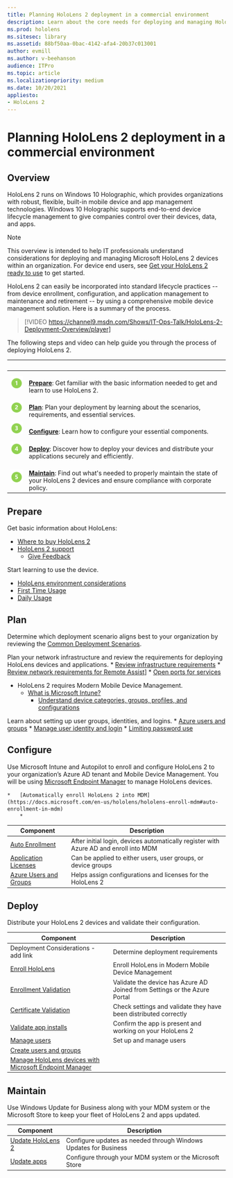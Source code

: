 ```yaml
---
title: Planning HoloLens 2 deployment in a commercial environment
description: Learn about the core needs for deploying and managing HoloLens in enterprise environments, including infrastructure, azure active directory, and mobile device management.
ms.prod: hololens
ms.sitesec: library
ms.assetid: 88bf50aa-0bac-4142-afa4-20b37c013001
author: evmill
ms.author: v-beehanson
audience: ITPro
ms.topic: article
ms.localizationpriority: medium
ms.date: 10/20/2021
appliesto:
- HoloLens 2
---
```

# Planning HoloLens 2 deployment in a commercial environment

## Overview

HoloLens 2 runs on Windows 10 Holographic, which provides organizations with robust, flexible, built-in mobile device and app management technologies. Windows 10 Holographic supports end-to-end device lifecycle management to give companies control over their devices, data, and apps.

> [!NOTE]
> This overview is intended to help IT professionals understand considerations for deploying and managing Microsoft HoloLens 2 devices within an organization. For device end users, see [Get your HoloLens 2 ready to use](hololens2-setup.md) to get started.

HoloLens 2 can easily be incorporated into standard lifecycle practices -- from device enrollment, configuration, and application management to maintenance and retirement -- by using a comprehensive mobile device management solution. Here is a summary of the process.

> [!VIDEO https://channel9.msdn.com/Shows/IT-Ops-Talk/HoloLens-2-Deployment-Overview/player]

The following steps and video can help guide you through the process of deploying HoloLens 2.

| &nbsp; | &nbsp; |
|--|--|
| ![Step 1.](images/1green.png)| <br/> **[Prepare](#prepare)**: Get familiar with the basic information needed to get and learn to use HoloLens 2. |
| ![Step 2.](images/2green.png)| <br/> **[Plan](#configure)**: Plan your deployment by learning about the scenarios, requirements, and essential services. |
| ![Step 3.](images/3green.png) | <br/> **[Configure](#configure)**: Learn how to configure your essential components. |
| ![Step 4.](images/4green.png) | <br/> **[Deploy](#deploy)**: Discover how to deploy your devices and distribute your applications securely and efficiently. |
| ![Step 5.](images/5green.png) | <br/> **[Maintain](#maintain)**: Find out what's needed to properly maintain the state of your HoloLens 2 devices and ensure compliance with corporate policy. |

## Prepare

Get basic information about HoloLens:

*   [Where to buy HoloLens 2](hololens2-purchase.md)
*   [HoloLens 2 support](hololens2-support.md)
    *   [Give Feedback](https://docs.microsoft.com/en-us/hololens/hololens-feedback)

Start learning to use the device.

*   [HoloLens environment considerations](https://docs.microsoft.com/en-us/hololens/hololens-environment-considerations)
*   [First Time Usage](https://docs.microsoft.com/en-us/hololens/hololens2-setup)
*   [Daily Usage](https://docs.microsoft.com/en-us/hololens/holographic-home)

## Plan

Determine which deployment scenario aligns best to your organization by reviewing the [Common Deployment Scenarios](hololens-requirements.md).

Plan your network infrastructure and review the requirements for deploying HoloLens devices and applications.
    *   [Review infrastructure requirements](https://docs.microsoft.com/en-us/hololens/hololens-commercial-infrastructure)
    *   [Review network requirements for Remote Assist](https://docs.microsoft.com/en-us/dynamics365/mixed-reality/remote-assist/requirements#dynamics-365-remote-assist-hololens)]
    *   [Open ports for services](https://docs.microsoft.com/en-us/dynamics365/mixed-reality/remote-assist/requirements#urls-and-ports)

*	HoloLens 2 requires Modern Mobile Device Management.
    *   [What is Microsoft Intune?](https://docs.microsoft.com/en-us/mem/intune/fundamentals/what-is-intune)  
        *   [Understand device categories, groups, profiles, and configurations](https://docs.microsoft.com/en-us/hololens/hololens-mdm-configure)

Learn about setting up user groups, identities, and logins.
    *   [Azure users and groups](https://docs.microsoft.com/en-us/hololens/hololens2-corp-connected-configure#azure-users-and-groups)
    *   [Manage user identity and login](https://docs.microsoft.com/en-us/hololens/hololens-identity)
    *   [Limiting password use](https://docs.microsoft.com/en-us/hololens/security-limiting-password-use)

## Configure

Use Microsoft Intune and Autopilot to enroll and configure HoloLens 2 to your organization’s Azure AD tenant and Mobile Device Management. You will be using [Microsoft Endpoint Manager](https://docs.microsoft.com/en-us/hololens/hololens-mdm-configure) to manage HoloLens devices.

    *   [Automatically enroll HoloLens 2 into MDM](https://docs.microsoft.com/en-us/hololens/hololens-enroll-mdm#auto-enrollment-in-mdm)
        *   

| Component | Description |
|-----------|------------|
| [Auto Enrollment](hololens-enroll-mdm.md#auto-enrollment-in-mdm) | After initial login, devices automatically register with Azure AD and enroll into MDM  |
| [Application Licenses](hololens2-cloud-connected-configure.md#application-licenses)| Can be applied to either users, user groups, or device groups  |
| [Azure Users and Groups](hololens2-cloud-connected-configure.md#azure-users-and-groups) | Helps assign configurations and licenses for the HoloLens 2  |

## Deploy

Distribute your HoloLens 2 devices and validate their configuration. 

| Component | Description |
|-----------|------------|
| Deployment Considerations - add link | Determine deployment requirements |
| [Enroll HoloLens](hololens-enroll-mdm.md) | Enroll HoloLens in Modern Mobile Device Management |
| [Enrollment Validation](hololens2-corp-connected-deploy.md#enrollment-validation) | Validate the device has Azure AD Joined from Settings or the Azure Portal |
| [Certificate Validation](hololens2-corp-connected-deploy.md#wi-fi-certificate-validation) | Check settings and validate they have been distributed correctly |
| [Validate app installs](hololens2-corp-connected-deploy.md#validate-lob-app-install) | Confirm the app is present and working on your HoloLens 2 |
| [Manage users](hololens-identity.md) | Set up and manage users |
| [Create users and groups](hololens2-corp-connected-configure.md#azure-users-and-groups)
| [Manage HoloLens devices with Microsoft Endpoint Manager](hololens-mdm-configure.md)

## Maintain

Use Windows Update for Business along with your MDM system or the Microsoft Store to keep your fleet of HoloLens 2 and apps updated.

| Component | Description |
|-----------|------------|
| [Update HoloLens 2](hololens-updates.md) | Configure updates as needed through Windows Updates for Business |
| [Update apps](app-deploy-overview.md) | Configure through your MDM system or the Microsoft Store
